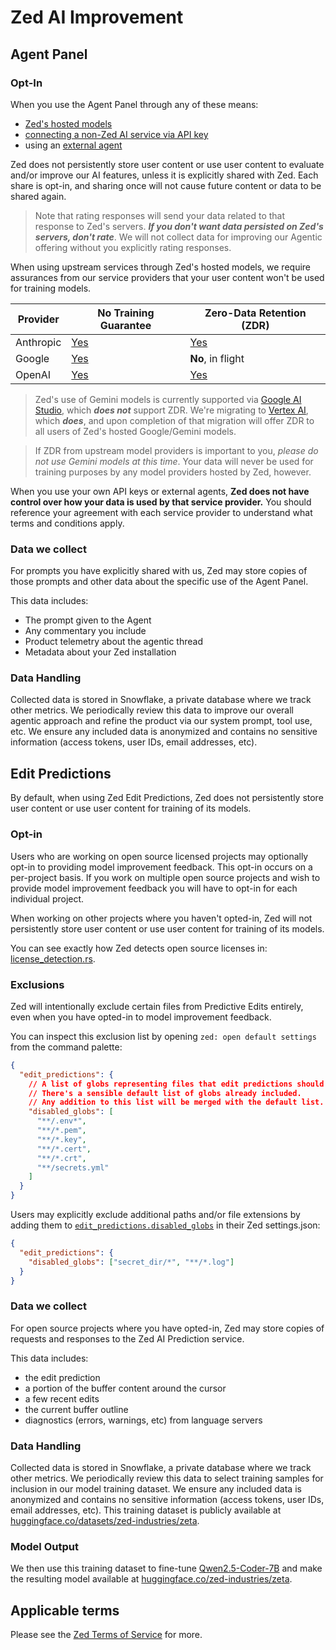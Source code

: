 # Zed AI Improvement

## Agent Panel

### Opt-In

When you use the Agent Panel through any of these means:

- [Zed's hosted models](./subscription.md)
- [connecting a non-Zed AI service via API key](./llm-providers.md)
- using an [external agent](./external-agents.md)

Zed does not persistently store user content or use user content to evaluate and/or improve our AI features, unless it is explicitly shared with Zed. Each share is opt-in, and sharing once will not cause future content or data to be shared again.

> Note that rating responses will send your data related to that response to Zed's servers.
> **_If you don't want data persisted on Zed's servers, don't rate_**. We will not collect data for improving our Agentic offering without you explicitly rating responses.

When using upstream services through Zed's hosted models, we require assurances from our service providers that your user content won't be used for training models.

| Provider  | No Training Guarantee                                   | Zero-Data Retention (ZDR)                                                                                                                     |
| --------- | ------------------------------------------------------- | --------------------------------------------------------------------------------------------------------------------------------------------- |
| Anthropic | [Yes](https://www.anthropic.com/legal/commercial-terms) | [Yes](https://privacy.anthropic.com/en/articles/8956058-i-have-a-zero-data-retention-agreement-with-anthropic-what-products-does-it-apply-to) |
| Google    | [Yes](https://cloud.google.com/terms/service-terms)     | **No**, in flight                                                                                                                             |
| OpenAI    | [Yes](https://openai.com/enterprise-privacy/)           | [Yes](https://platform.openai.com/docs/guides/your-data)                                                                                      |

> Zed's use of Gemini models is currently supported via [Google AI Studio](https://ai.google.dev/aistudio), which **_does not_** support ZDR. We're migrating to [Vertex AI](https://cloud.google.com/vertex-ai?hl=en), which **_does_**, and upon completion of that migration will offer ZDR to all users of Zed's hosted Google/Gemini models.

> If ZDR from upstream model providers is important to you, _please do not use Gemini models at this time_. Your data will never be used for training purposes by any model providers hosted by Zed, however.

When you use your own API keys or external agents, **Zed does not have control over how your data is used by that service provider.**
You should reference your agreement with each service provider to understand what terms and conditions apply.

### Data we collect

For prompts you have explicitly shared with us, Zed may store copies of those prompts and other data about the specific use of the Agent Panel.

This data includes:

- The prompt given to the Agent
- Any commentary you include
- Product telemetry about the agentic thread
- Metadata about your Zed installation

### Data Handling

Collected data is stored in Snowflake, a private database where we track other metrics. We periodically review this data to improve our overall agentic approach and refine the product via our system prompt, tool use, etc. We ensure any included data is anonymized and contains no sensitive information (access tokens, user IDs, email addresses, etc).

## Edit Predictions

By default, when using Zed Edit Predictions, Zed does not persistently store user content or use user content for training of its models.

### Opt-in

Users who are working on open source licensed projects may optionally opt-in to providing model improvement feedback. This opt-in occurs on a per-project basis. If you work on multiple open source projects and wish to provide model improvement feedback you will have to opt-in for each individual project.

When working on other projects where you haven't opted-in, Zed will not persistently store user content or use user content for training of its models.

You can see exactly how Zed detects open source licenses in: [license_detection.rs](https://github.com/zed-industries/zed/blob/main/crates/zeta/src/license_detection.rs).

### Exclusions

Zed will intentionally exclude certain files from Predictive Edits entirely, even when you have opted-in to model improvement feedback.

You can inspect this exclusion list by opening `zed: open default settings` from the command palette:

```json
{
  "edit_predictions": {
    // A list of globs representing files that edit predictions should be disabled for.
    // There's a sensible default list of globs already included.
    // Any addition to this list will be merged with the default list.
    "disabled_globs": [
      "**/.env*",
      "**/*.pem",
      "**/*.key",
      "**/*.cert",
      "**/*.crt",
      "**/secrets.yml"
    ]
  }
}
```

Users may explicitly exclude additional paths and/or file extensions by adding them to [`edit_predictions.disabled_globs`](https://zed.dev/docs/configuring-zed#edit-predictions) in their Zed settings.json:

```json
{
  "edit_predictions": {
    "disabled_globs": ["secret_dir/*", "**/*.log"]
  }
}
```

### Data we collect

For open source projects where you have opted-in, Zed may store copies of requests and responses to the Zed AI Prediction service.

This data includes:

- the edit prediction
- a portion of the buffer content around the cursor
- a few recent edits
- the current buffer outline
- diagnostics (errors, warnings, etc) from language servers

### Data Handling

Collected data is stored in Snowflake, a private database where we track other metrics. We periodically review this data to select training samples for inclusion in our model training dataset. We ensure any included data is anonymized and contains no sensitive information (access tokens, user IDs, email addresses, etc). This training dataset is publicly available at [huggingface.co/datasets/zed-industries/zeta](https://huggingface.co/datasets/zed-industries/zeta).

### Model Output

We then use this training dataset to fine-tune [Qwen2.5-Coder-7B](https://huggingface.co/Qwen/Qwen2.5-Coder-7B) and make the resulting model available at [huggingface.co/zed-industries/zeta](https://huggingface.co/zed-industries/zeta).

## Applicable terms

Please see the [Zed Terms of Service](https://zed.dev/terms-of-service) for more.
